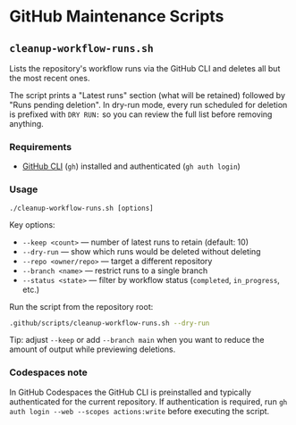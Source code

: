 # GitHub Maintenance Scripts

## `cleanup-workflow-runs.sh`

Lists the repository's workflow runs via the GitHub CLI and deletes all but the most recent ones.

The script prints a "Latest runs" section (what will be retained) followed by "Runs pending deletion". In dry-run mode, every run scheduled for deletion is prefixed with `DRY RUN:` so you can review the full list before removing anything.

### Requirements

- [GitHub CLI](https://cli.github.com/) (`gh`) installed and authenticated (`gh auth login`)

### Usage

```
./cleanup-workflow-runs.sh [options]
```

Key options:

- `--keep <count>` — number of latest runs to retain (default: 10)
- `--dry-run` — show which runs would be deleted without deleting
- `--repo <owner/repo>` — target a different repository
- `--branch <name>` — restrict runs to a single branch
- `--status <state>` — filter by workflow status (`completed`, `in_progress`, etc.)

Run the script from the repository root:

```bash
.github/scripts/cleanup-workflow-runs.sh --dry-run
```

Tip: adjust `--keep` or add `--branch main` when you want to reduce the amount of output while previewing deletions.

### Codespaces note

In GitHub Codespaces the GitHub CLI is preinstalled and typically authenticated for the current repository. If authentication is required, run `gh auth login --web --scopes actions:write` before executing the script.
